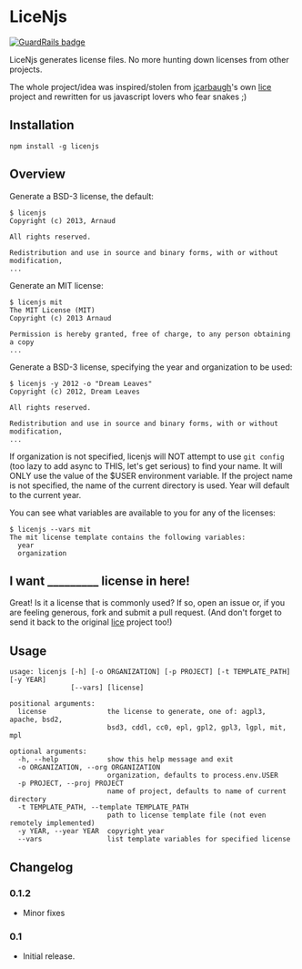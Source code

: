# LiceNjs

[![GuardRails badge](https://badges.production.guardrails.io/moul/licenjs.svg)](https://www.guardrails.io)

LiceNjs generates license files. No more hunting down licenses from other projects.

The whole project/idea was inspired/stolen from [jcarbaugh](https://github.com/jcarbaugh/)'s own [lice](https://github.com/jcarbaugh/lice) project and rewritten for us javascript lovers who fear snakes ;)

## Installation

    npm install -g licenjs


## Overview

Generate a BSD-3 license, the default:

    $ licenjs
    Copyright (c) 2013, Arnaud

    All rights reserved.

    Redistribution and use in source and binary forms, with or without modification,
    ...

Generate an MIT license:

    $ licenjs mit
    The MIT License (MIT)
    Copyright (c) 2013 Arnaud

    Permission is hereby granted, free of charge, to any person obtaining a copy
    ...

Generate a BSD-3 license, specifying the year and organization to be used:

    $ licenjs -y 2012 -o "Dream Leaves"
    Copyright (c) 2012, Dream Leaves

    All rights reserved.

    Redistribution and use in source and binary forms, with or without modification,
    ...

If organization is not specified, licenjs will NOT attempt to use `git config` (too lazy to add async to THIS, let's get serious) to find your name. It will ONLY use the value of the $USER environment variable. If the project name is not specified, the name of the current directory is used. Year will default to the current year.

You can see what variables are available to you for any of the licenses:

    $ licenjs --vars mit
    The mit license template contains the following variables:
      year
      organization


## I want _________ license in here!

Great! Is it a license that is commonly used? If so, open an issue or, if you are feeling generous, fork and submit a pull request. (And don't forget to send it back to the original [lice](https://github.com/jcarbaugh/lice) project too!)


## Usage

    usage: licenjs [-h] [-o ORGANIZATION] [-p PROJECT] [-t TEMPLATE_PATH] [-y YEAR]
                   [--vars] [license]

    positional arguments:
      license               the license to generate, one of: agpl3, apache, bsd2,
                            bsd3, cddl, cc0, epl, gpl2, gpl3, lgpl, mit, mpl

    optional arguments:
      -h, --help            show this help message and exit
      -o ORGANIZATION, --org ORGANIZATION
                            organization, defaults to process.env.USER
      -p PROJECT, --proj PROJECT
                            name of project, defaults to name of current directory
      -t TEMPLATE_PATH, --template TEMPLATE_PATH
                            path to license template file (not even remotely implemented)
      -y YEAR, --year YEAR  copyright year
      --vars                list template variables for specified license


## Changelog


### 0.1.2

* Minor fixes

### 0.1

* Initial release.
